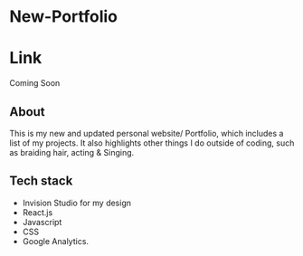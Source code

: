 # New-Portfolio

# Link
  Coming Soon

## About
  This is my new and updated personal website/ Portfolio, which includes a list of my projects. It also highlights other
  things I do outside of coding, such as braiding hair, acting & Singing. 

## Tech stack 
 - Invision Studio for my design
 - React.js
 - Javascript
 - CSS
 - Google Analytics. 
 
 
